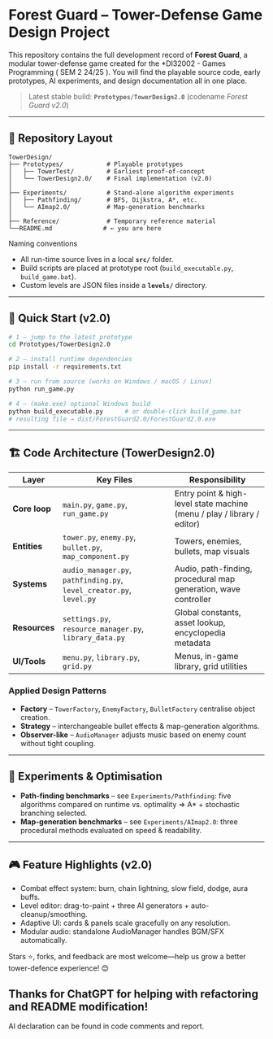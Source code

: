 # Forest Guard – Tower-Defense Game Design Project

This repository contains the full development record of **Forest Guard**, a modular tower-defense game created for the *DI32002 - Games Programming ( SEM 2 24/25 ).  You will find the playable source code, early prototypes, AI experiments, and design documentation all in one place.

> Latest stable build: **`Prototypes/TowerDesign2.0`** (codename *Forest Guard v2.0*)

---

## 📁 Repository Layout

```
TowerDesign/
├── Prototypes/            # Playable prototypes
│   ├── TowerTest/         # Earliest proof-of-concept
│   └── TowerDesign2.0/    # Final implementation (v2.0)
│
├── Experiments/           # Stand-alone algorithm experiments
│   ├── Pathfinding/       # BFS, Dijkstra, A*, etc.
│   └── AImap2.0/          # Map-generation benchmarks
│
├── Reference/             # Temporary reference material
└──README.md              # ← you are here
```

Naming conventions
* All run-time source lives in a local **`src/`** folder.
* Build scripts are placed at prototype root (`build_executable.py`, `build_game.bat`).
* Custom levels are JSON files inside a **`levels/`** directory.

---

## 🚀 Quick Start (v2.0)

```bash
# 1 – jump to the latest prototype
cd Prototypes/TowerDesign2.0

# 2 – install runtime dependencies
pip install -r requirements.txt

# 3 – run from source (works on Windows / macOS / Linux)
python run_game.py

# 4 – (make.exe) optional Windows build
python build_executable.py      # or double-click build_game.bat
# resulting file → dist/ForestGuard2.0/ForestGuard2.0.exe
```

---

## 🏗️ Code Architecture (TowerDesign2.0)

| Layer | Key Files | Responsibility |
|-------|-----------|----------------|
| **Core loop** | `main.py`, `game.py`, `run_game.py` | Entry point & high-level state machine (menu / play / library / editor) |
| **Entities**  | `tower.py`, `enemy.py`, `bullet.py`, `map_component.py` | Towers, enemies, bullets, map visuals |
| **Systems**   | `audio_manager.py`, `pathfinding.py`, `level_creator.py`, `level.py` | Audio, path-finding, procedural map generation, wave controller |
| **Resources** | `settings.py`, `resource_manager.py`, `library_data.py` | Global constants, asset lookup, encyclopedia metadata |
| **UI/Tools**  | `menu.py`, `library.py`, `grid.py` | Menus, in-game library, grid utilities |

### Applied Design Patterns
* **Factory** – `TowerFactory`, `EnemyFactory`, `BulletFactory` centralise object creation.
* **Strategy** – interchangeable bullet effects & map-generation algorithms.
* **Observer-like** – `AudioManager` adjusts music based on enemy count without tight coupling.

---

## 🔬 Experiments & Optimisation
* **Path-finding benchmarks** – see `Experiments/Pathfinding`: five algorithms compared on runtime vs. optimality ⇒ A* + stochastic branching selected.
* **Map-generation benchmarks** – see `Experiments/AImap2.0`: three procedural methods evaluated on speed & readability.

---

## 🎮 Feature Highlights (v2.0)
* Combat effect system: burn, chain lightning, slow field, dodge, aura buffs.
* Level editor: drag-to-paint + three AI generators + auto-cleanup/smoothing.
* Adaptive UI: cards & panels scale gracefully on any resolution.
* Modular audio: standalone AudioManager handles BGM/SFX automatically.



Stars ⭐, forks, and feedback are most welcome—help us grow a better tower-defence experience! 😊

## Thanks for ChatGPT for helping with refactoring and README modification!
AI declaration can be found in code comments and report.

